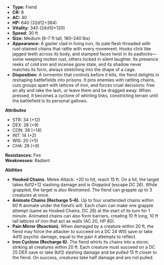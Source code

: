 - **Type:** Fiend
- **CR:** 8
- **AC:** 40
- **HP:** 640 (32d12+384)
- **Vitality:** 340 (24d10+120)
- **Speed:** 30 ft
- **Size:** Medium (6–7 ft tall, 180–240 lbs)
- **Appearance:** A gaoler clad in living iron, its pale flesh threaded with rust-stained chains that rattle with every movement. Hooks click like jagged teeth across its body, and stamped faces twist in its padlocks—some weeping molten rust, others locked in silent laughter. Its presence reeks of cold iron and incense gone stale, and its shadow never matches its form, always stretching into the shape of a cage.
- **Disposition:** A tormentor that controls before it kills, the fiend delights in reshaping battlefields into prisons. It pins enemies with rattling chains, cuts groups apart with lattices of iron, and forces cruel decisions: free an ally and take the lash, or leave them and be dragged away. When pressed, it becomes a cyclone of whirling links, constricting terrain until the battlefield is its personal gallows.

**Attributes**
- STR: 34 (+12)
- DEX: 28 (+9)
- CON: 38 (+14)
- INT: 14 (+2)
- WIS: 20 (+5)
- CHA: 28 (+9)

**Resistances:** Fire  
**Weaknesses:** Radiant

**Abilities**
- **Hooked Chains.** Melee Attack: +20 to hit, reach 15 ft. On a hit, the target takes 6d12+12 slashing damage and is _Grappled_ (escape DC 26). While grappled, the target is also _Restrained_. The fiend can grapple up to 3 creatures at once.
- **Animate Chains (Recharge 5–6).** Up to four unattended chains within 60 ft animate under the fiend’s will. Each chain can make one grapple attempt (same as Hooked Chains, DC 26) at the start of its turn for 1 minute. Animated chains can also form barriers, creating 10 ft long, 10 ft tall lattices of iron that act as walls (AC 20, HP 80).
- **Pain Mirror (Reaction).** When damaged by a creature within 20 ft, the fiend may force the attacker to succeed on a DC 24 WIS save or take 4d10 psychic damage, equal to the pain it attempts to reflect.
- **Iron Cyclone (Recharge 6).** The fiend whirls its chains into a storm, striking all creatures within 20 ft. Each creature must succeed on a DC 25 DEX save or take 8d12 slashing damage and be pulled 15 ft closer to the fiend. On success, creatures take half damage and are not pulled.
